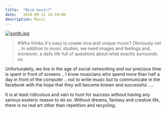 ```yaml
---
title:  "Nice music?"
date:   2018-09-11 10:18:00
description: Music
---
```

[![synth.jpg](https://svbtleusercontent.com/kEqGsdus8kEg932Br6pqZM0xspap_small.jpg)](https://svbtleusercontent.com/kEqGsdus8kEg932Br6pqZM0xspap.jpg)
>#Who thinks it's easy to create nice and unique music? Obviously not .. In addition to music studies, we need images and feelings and, moreover, a daily life full of questions about what exactly surrounds us.

 Unfortunately, we live in the age of social networking and our precious time is spent in front of screens .. I know musicians who spend more than half a day in front of the computer .. not to write music but to communicate in the facebook with the hope that they will become known and successful ..... 

Ιt is at least ridiculous and vain to hunt for success without having any serious esoteric reason to do so. Without  dreams, fantasy and creative life, there is no real art other than repetition and recycling.

